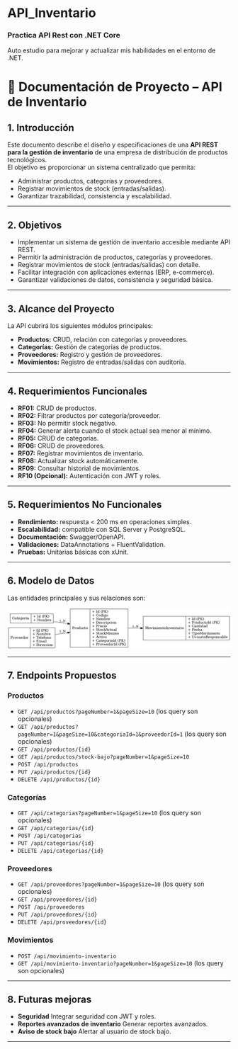 # API_Inventario
### Practica API Rest con .NET Core
Auto estudio para mejorar y actualizar mis habilidades en el entorno de .NET.

# 📑 Documentación de Proyecto – API de Inventario

## 1. Introducción
Este documento describe el diseño y especificaciones de una **API REST para la gestión de inventario** 
de una empresa de distribución de productos tecnológicos.  
El objetivo es proporcionar un sistema centralizado que permita:
- Administrar productos, categorías y proveedores.  
- Registrar movimientos de stock (entradas/salidas).  
- Garantizar trazabilidad, consistencia y escalabilidad.  

---

## 2. Objetivos
- Implementar un sistema de gestión de inventario accesible mediante API REST.  
- Permitir la administración de productos, categorías y proveedores.  
- Registrar movimientos de stock (entradas/salidas) con detalle.  
- Facilitar integración con aplicaciones externas (ERP, e-commerce).  
- Garantizar validaciones de datos, consistencia y seguridad básica.  

---

## 3. Alcance del Proyecto
La API cubrirá los siguientes módulos principales:

- **Productos:** CRUD, relación con categorías y proveedores.  
- **Categorías:** Gestión de categorías de productos.  
- **Proveedores:** Registro y gestión de proveedores.  
- **Movimientos:** Registro de entradas/salidas con auditoría.  

---

## 4. Requerimientos Funcionales
- **RF01:** CRUD de productos.  
- **RF02:** Filtrar productos por categoría/proveedor.  
- **RF03:** No permitir stock negativo.  
- **RF04:** Generar alerta cuando el stock actual sea menor al mínimo.  
- **RF05:** CRUD de categorías.  
- **RF06:** CRUD de proveedores.  
- **RF07:** Registrar movimientos de inventario.  
- **RF08:** Actualizar stock automáticamente.  
- **RF09:** Consultar historial de movimientos.  
- **RF10 (Opcional):** Autenticación con JWT y roles.  

---

## 5. Requerimientos No Funcionales
- **Rendimiento:** respuesta < 200 ms en operaciones simples.  
- **Escalabilidad:** compatible con SQL Server y PostgreSQL.  
- **Documentación:** Swagger/OpenAPI.  
- **Validaciones:** DataAnnotations + FluentValidation.  
- **Pruebas:** Unitarias básicas con xUnit.  

---

## 6. Modelo de Datos
Las entidades principales y sus relaciones son:  

![Diagrama ERD Inventario](ERD_Inventario_HD.png)

---

## 7. Endpoints Propuestos

### Productos
- `GET /api/productos?pageNumber=1&pageSize=10` (los query son opcionales)
- `GET /api/productos?pageNumber=1&pageSize=10&categoriaId=1&proveedorId=1` (los query son opcionales)
- `GET /api/productos/{id}`
- `GET /api/productos/stock-bajo?pageNumber=1&pageSize=10`  
- `POST /api/productos`  
- `PUT /api/productos/{id}`  
- `DELETE /api/productos/{id}`  

### Categorías
- `GET /api/categorias?pageNumber=1&pageSize=10` (los query son opcionales)
- `GET /api/categorias/{id}`  
- `POST /api/categorias`  
- `PUT /api/categorias/{id}`  
- `DELETE /api/categorias/{id}`  

### Proveedores
- `GET /api/proveedores?pageNumber=1&pageSize=10` (los query son opcionales)
- `GET /api/proveedores/{id}`  
- `POST /api/proveedores`  
- `PUT /api/proveedores/{id}`  
- `DELETE /api/proveedores/{id}`  

### Movimientos
- `POST /api/movimiento-inventario`
- `GET /api/movimiento-inventario?pageNumber=1&pageSize=10` (los query son opcionales)

---

## 8. Futuras mejoras
- **Seguridad** Integrar seguridad con JWT y roles. 
- **Reportes avanzados de inventario** Generar reportes avanzados.
- **Aviso de stock bajo** Alertar al usuario de stock bajo.

---

